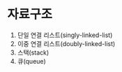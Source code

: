 자료구조
========================
1. 단일 연결 리스트(singly-linked-list)
2. 이중 연결 리스트(doubly-linked-list)
3. 스택(stack)
4. 큐(queue)
